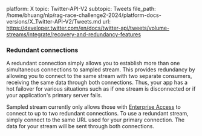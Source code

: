 platform: X
topic: Twitter-API-V2
subtopic: Tweets
file_path: /home/bhuang/nlp/rag-race-challenge2-2024/platform-docs-versions/X_Twitter-API-V2/Tweets.md
url: https://developer.twitter.com/en/docs/twitter-api/tweets/volume-streams/integrate/recovery-and-redundancy-features

### Redundant connections

A redundant connection simply allows you to establish more than one simultaneous connections to sampled stream. This provides redundancy by allowing you to connect to the same stream with two separate consumers, receiving the same data through both connections. Thus, your app has a hot failover for various situations such as if one stream is disconnected or if your application's primary server fails.

Sampled stream currently only allows those with [Enterprise Access](https://developer.twitter.com/en/docs/twitter-api/enterprise) to connect to up to two redundant connections. To use a redundant stream, simply connect to the same URL used for your primary connection. The data for your stream will be sent through both connections.